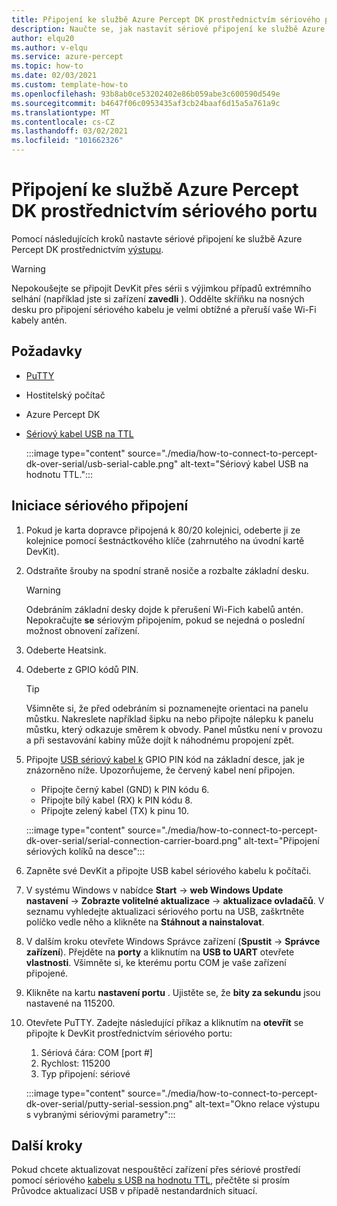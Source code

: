 ```yaml
---
title: Připojení ke službě Azure Percept DK prostřednictvím sériového portu
description: Naučte se, jak nastavit sériové připojení ke službě Azure Percept DK pomocí výstupu a sériového kabelu USB na TTL.
author: elqu20
ms.author: v-elqu
ms.service: azure-percept
ms.topic: how-to
ms.date: 02/03/2021
ms.custom: template-how-to
ms.openlocfilehash: 93b8ab0ce53202402e86b059abe3c600590d549e
ms.sourcegitcommit: b4647f06c0953435af3cb24baaf6d15a5a761a9c
ms.translationtype: MT
ms.contentlocale: cs-CZ
ms.lasthandoff: 03/02/2021
ms.locfileid: "101662326"
---
```

# <a name="connect-to-your-azure-percept-dk-over-serial"></a>Připojení ke službě Azure Percept DK prostřednictvím sériového portu

Pomocí následujících kroků nastavte sériové připojení ke službě Azure Percept DK prostřednictvím [výstupu](https://www.chiark.greenend.org.uk/~sgtatham/putty/latest.html).

> [!WARNING]
> Nepokoušejte se připojit DevKit přes sérii s výjimkou případů extrémního selhání (například jste si zařízení **zavedli** ). Oddělte skříňku na nosných desku pro připojení sériového kabelu je velmi obtížné a přeruší vaše Wi-Fi kabely antén.

## <a name="prerequisites"></a>Požadavky

- [PuTTY](https://www.chiark.greenend.org.uk/~sgtatham/putty/latest.html)
- Hostitelský počítač
- Azure Percept DK
- [Sériový kabel USB na TTL](https://www.adafruit.com/product/954)

    :::image type="content" source="./media/how-to-connect-to-percept-dk-over-serial/usb-serial-cable.png" alt-text="Sériový kabel USB na hodnotu TTL.":::

## <a name="initiate-the-serial-connection"></a>Iniciace sériového připojení

1. Pokud je karta dopravce připojená k 80/20 kolejnici, odeberte ji ze kolejnice pomocí šestnáctkového klíče (zahrnutého na úvodní kartě DevKit).

1. Odstraňte šrouby na spodní straně nosiče a rozbalte základní desku.

    > [!WARNING]
    > Odebráním základní desky dojde k přerušení Wi-Fich kabelů antén. Nepokračujte **se** sériovým připojením, pokud se nejedná o poslední možnost obnovení zařízení.

1. Odeberte Heatsink.

1. Odeberte z GPIO kódů PIN.

    > [!TIP]
    > Všimněte si, že před odebráním si poznamenejte orientaci na panelu můstku. Nakreslete například šipku na nebo připojte nálepku k panelu můstku, který odkazuje směrem k obvody. Panel můstku není v provozu a při sestavování kabiny může dojít k náhodnému propojení zpět.

1. Připojte [USB sériový kabel k](https://www.adafruit.com/product/954) GPIO PIN kód na základní desce, jak je znázorněno níže. Upozorňujeme, že červený kabel není připojen.

    - Připojte černý kabel (GND) k PIN kódu 6.
    - Připojte bílý kabel (RX) k PIN kódu 8.
    - Připojte zelený kabel (TX) k pinu 10.

    :::image type="content" source="./media/how-to-connect-to-percept-dk-over-serial/serial-connection-carrier-board.png" alt-text="Připojení sériových kolíků na desce":::

1. Zapněte své DevKit a připojte USB kabel sériového kabelu k počítači.

1. V systému Windows v nabídce **Start**  ->  **web Windows Update nastavení**  ->  **Zobrazte volitelné aktualizace**  ->  **aktualizace ovladačů**. V seznamu vyhledejte aktualizaci sériového portu na USB, zaškrtněte políčko vedle něho a klikněte na **Stáhnout a nainstalovat**.  

1. V dalším kroku otevřete Windows Správce zařízení (**Spustit**  ->  **Správce zařízení**). Přejděte na **porty** a kliknutím na **USB to UART** otevřete **vlastnosti**. Všimněte si, ke kterému portu COM je vaše zařízení připojené.

1. Klikněte na kartu **nastavení portu** . Ujistěte se, že **bity za sekundu** jsou nastavené na 115200.

1. Otevřete PuTTY. Zadejte následující příkaz a kliknutím na **otevřít** se připojte k DevKit prostřednictvím sériového portu:

    1. Sériová čára: COM [port #]
    1. Rychlost: 115200
    1. Typ připojení: sériové

    :::image type="content" source="./media/how-to-connect-to-percept-dk-over-serial/putty-serial-session.png" alt-text="Okno relace výstupu s vybranými sériovými parametry":::

## <a name="next-steps"></a>Další kroky

Pokud chcete aktualizovat nespouštěcí zařízení přes sériové prostředí pomocí sériového [kabelu s USB na hodnotu TTL](https://www.adafruit.com/product/954), přečtěte si prosím Průvodce aktualizací USB v případě nestandardních situací.

[comment]: # (Pokud je k dispozici, přidejte odkaz na Průvodce aktualizací USB.)